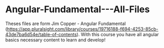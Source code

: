# Angular-Fundamental---All-Files
Theses files are form Jim Copper - Angular Fundamental (https://app.pluralsight.com/library/courses/19716188-f694-4253-85cb-43de7ba6d54e/table-of-contents).
With this course you have all angular basics necessary content to learn and develop!
